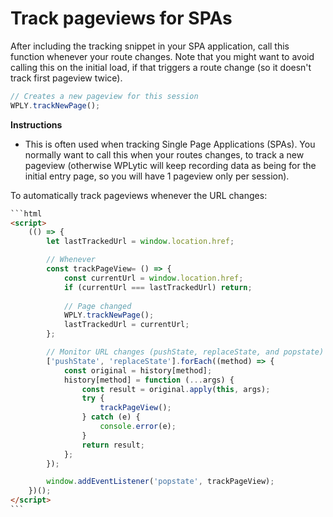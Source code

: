# Track pageviews for SPAs

After including the tracking snippet in your SPA application, call this function whenever your route changes. Note that you might want to avoid calling this on the initial load, if that triggers a route change (so it doesn't track first pageview twice).

```javascript
// Creates a new pageview for this session
WPLY.trackNewPage();
```

**Instructions**

* This is often used when tracking Single Page Applications (SPAs). You normally want to call this when your routes changes, to track a new pageview (otherwise WPLytic will keep recording data as being for the initial entry page, so you will have 1 pageview only per session).



To automatically track pageviews whenever the URL changes:

````html
```html
<script>
    (() => {
        let lastTrackedUrl = window.location.href;

        // Whenever 
        const trackPageView= () => {
            const currentUrl = window.location.href;
            if (currentUrl === lastTrackedUrl) return;
            
            // Page changed
            WPLY.trackNewPage();
            lastTrackedUrl = currentUrl;
        };

        // Monitor URL changes (pushState, replaceState, and popstate)
        ['pushState', 'replaceState'].forEach((method) => {
            const original = history[method];
            history[method] = function (...args) {
                const result = original.apply(this, args);
                try {
                    trackPageView();
                } catch (e) {
                    console.error(e);
                }
                return result;
            };
        });

        window.addEventListener('popstate', trackPageView);
    })();
</script>
```
````






